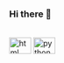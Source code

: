 ### Hi there 👋

<div style ="display: inline-block"> <br>
   <img align = "center" alt = "html" height = "30" width = "40" scr = "https://cdn.jsdelivr.net/gh/devicons/devicon/icons/html5/html5-original.svg/>
   <img align = "center" alt = "css" height = "30" width = "40" scr = "https://cdn.jsdelivr.net/gh/devicons/devicon/icons/css3/css3-original.svg"/>
   <img align = "center" alt = "python" height = "30" width = "40" scr = "https://cdn.jsdelivr.net/gh/devicons/devicon/icons/python/python-original.svg"/>
 </div>
  
